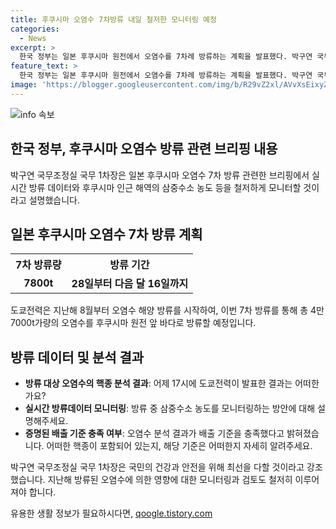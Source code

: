 ```yaml
---
title: 후쿠시마 오염수 7차방류 내일 철저한 모니터링 예정
categories:
  - News
excerpt: >
  한국 정부는 일본 후쿠시마 원전에서 오염수를 7차례 방류하는 계획을 발표했다. 박구연 국무조정실 국무 1차장은 방류와 관련, 실시간 모니터링과 국민 건강과 안전을 위한 최선의 노력을 약속했다. 방류의 기준을 충족하고, 이후 방류는 28일부터 16일까지 이어질 예정이다. 이에 따라 도쿄전력은 지난해 8월부터 6회에 걸쳐 약 4만7000t의 오염수를 방류했다.
feature_text: >
  한국 정부는 일본 후쿠시마 원전에서 오염수를 7차례 방류하는 계획을 발표했다. 박구연 국무조정실 국무 1차장은 방류와 관련, 실시간 모니터링과 국민 건강과 안전을 위한 최선의 노력을 약속했다. 방류의 기준을 충족하고, 이후 방류는 28일부터 16일까지 이어질 예정이다. 이에 따라 도쿄전력은 지난해 8월부터 6회에 걸쳐 약 4만7000t의 오염수를 방류했다.
image: 'https://blogger.googleusercontent.com/img/b/R29vZ2xl/AVvXsEixyZcFfHzMRdzZMjFBmAUKJYCLCGyLL1o632UiGVXcaFdKo_bkvkuCioo0uUKlGfBVcT3P84aROyZIXSBEx3Aw5nCQ3pTgDom1WDC4m8eifvWiAmWEEVb4x6G_l8C0QH225ldMjyaFvpxGEBGNO37VmDTDMHGhJPq73UglMfDca1-0aw/s1600/blogspot.png'
---
```


<p><img src="https://blogger.googleusercontent.com/img/b/R29vZ2xl/AVvXsEixyZcFfHzMRdzZMjFBmAUKJYCLCGyLL1o632UiGVXcaFdKo_bkvkuCioo0uUKlGfBVcT3P84aROyZIXSBEx3Aw5nCQ3pTgDom1WDC4m8eifvWiAmWEEVb4x6G_l8C0QH225ldMjyaFvpxGEBGNO37VmDTDMHGhJPq73UglMfDca1-0aw/s1600/blogspot.png" alt="info 속보" /></p>

<h2 data-ke-size="size26">한국 정부, 후쿠시마 오염수 방류 관련 브리핑 내용</h2>

<p data-ke-size="size16">박구연 국무조정실 국무 1차장은 일본 후쿠시마 오염수 7차 방류 관련한 브리핑에서 실시간 방류 데이터와 후쿠시마 인근 해역의 삼중수소 농도 등을 철저하게 모니터할 것이라고 설명했습니다.</p>

<h2 data-ke-size="size24">일본 후쿠시마 오염수 7차 방류 계획</h2>

<table>
    <tr>
        <th>7차 방류량</th>
        <th>방류 기간</th>
    </tr>
    <tr>
        <td style="text-align: center; height: 17px;"><b>7800t</b></td>
        <td style="text-align: center; height: 17px;"><b>28일부터 다음 달 16일까지</b></td>
    </tr>
</table>

<p data-ke-size="size16">도쿄전력은 지난해 8월부터 오염수 해양 방류를 시작하여, 이번 7차 방류를 통해 총 4만7000t가량의 오염수를 후쿠시마 원전 앞 바다로 방류할 예정입니다.</p>

<h2 data-ke-size="size24">방류 데이터 및 분석 결과</h2>

<ul>
    <li><b>방류 대상 오염수의 핵종 분석 결과</b>: 어제 17시에 도쿄전력이 발표한 결과는 어떠한가요?</li>
    <li><b>실시간 방류데이터 모니터링</b>: 방류 중 삼중수소 농도를 모니터링하는 방안에 대해 설명해주세요.</li>
    <li><b>증명된 배출 기준 충족 여부</b>: 오염수 분석 결과가 배출 기준을 충족했다고 밝혀졌습니다. 어떠한 핵종이 포함되어 있는지, 해당 기준은 어떠한지 자세히 알려주세요.</li>
</ul>

<p data-ke-size="size16">박구연 국무조정실 국무 1차장은 국민의 건강과 안전을 위해 최선을 다할 것이라고 강조했습니다. 지난해 방류된 오염수에 의한 영향에 대한 모니터링과 검토도 철저히 이루어져야 합니다.</p>
유용한 생활 정보가 필요하시다면, <a href="https://qoogle.tistory.com" rel="dofollow">qoogle.tistory.com</a>


